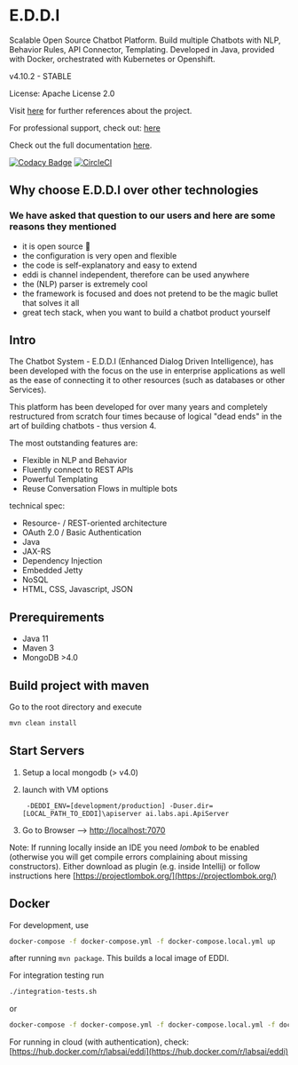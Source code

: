 # E.D.D.I
Scalable Open Source Chatbot Platform. Build multiple Chatbots with NLP, Behavior Rules, API Connector, Templating.
Developed in Java, provided with Docker, orchestrated with Kubernetes or Openshift.

v4.10.2 - STABLE

License: Apache License 2.0

Visit [here](https://eddi.labs.ai/) for further references about the project.

For professional support, check out: [here](https://www.labs.ai/)

Check out the full documentation [here](http://docs.labs.ai/).

[![Codacy Badge](https://app.codacy.com/project/badge/Grade/2c5d183d4bd24dbaa77427cfbf5d4074)](https://www.codacy.com/gh/labsai/EDDI/dashboard?utm_source=github.com&amp;utm_medium=referral&amp;utm_content=labsai/EDDI&amp;utm_campaign=Badge_Grade) [![CircleCI](https://circleci.com/gh/labsai/EDDI/tree/master.svg?style=svg)](https://circleci.com/gh/labsai/EDDI/tree/master)

## Why choose E.D.D.I over other technologies

### We have asked that question to our users and here are some reasons they mentioned

* it is open source 💚
* the configuration is very open and flexible
* the code is self-explanatory and easy to extend
*   eddi is channel independent, therefore can be used anywhere
*   the \(NLP\) parser is extremely cool
*   the framework is focused and does not pretend to be the magic bullet that solves it all
*   great tech stack, when you want to build a chatbot product yourself

## Intro

The Chatbot System - E.D.D.I \(Enhanced Dialog Driven Intelligence\), has been developed with the focus on the use in enterprise applications as well as the ease of connecting it to other resources \(such as databases or other Services\).

This platform has been developed for over many years and completely restructured from scratch four times because of logical "dead ends" in the art of building chatbots - thus version 4.

The most outstanding features are:

*   Flexible in NLP and Behavior
*   Fluently connect to REST APIs
*   Powerful Templating
*   Reuse Conversation Flows in multiple bots

technical spec:

*   Resource- / REST-oriented architecture
*   OAuth 2.0 / Basic Authentication
*   Java
*   JAX-RS
*   Dependency Injection
*   Embedded Jetty
*   NoSQL
*   HTML, CSS, Javascript, JSON

## Prerequirements

* Java 11
* Maven 3
* MongoDB >4.0

## Build project with maven

Go to the root directory and execute

```bash
mvn clean install
```

## Start Servers

1. Setup a local mongodb \(&gt; v4.0\)
2. launch with VM options

   ```text
    -DEDDI_ENV=[development/production] -Duser.dir=[LOCAL_PATH_TO_EDDI]\apiserver ai.labs.api.ApiServer
   ```

3. Go to Browser --&gt; [http://localhost:7070](http://localhost:7070)

Note: If running locally inside an IDE you need _lombok_ to be enabled \(otherwise you will get compile errors complaining about missing constructors\). Either download as plugin \(e.g. inside Intellij\) or follow instructions here [https://projectlombok.org/](https://projectlombok.org/)

## Docker

For development, use

```bash
docker-compose -f docker-compose.yml -f docker-compose.local.yml up
```

after running `mvn package`. This builds a local image of EDDI.

For integration testing run

```bash
./integration-tests.sh
```

or

```bash
docker-compose -f docker-compose.yml -f docker-compose.local.yml -f docker-compose.testing.yml -p ci up -d
```

For running in cloud \(with authentication\), check: [https://hub.docker.com/r/labsai/eddi](https://hub.docker.com/r/labsai/eddi)

